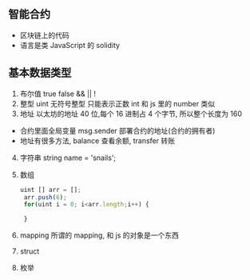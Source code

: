 ## 智能合约

- 区块链上的代码
- 语言是类 JavaScript 的 solidity

## 基本数据类型

1. 布尔值
   true false
   && || !
2. 整型
   uint 无符号整型 只能表示正数
   int 和 js 里的 number 类似
3. 地址
   以太坊的地址 40 位,每个 16 进制占 4 个字节, 所以整个长度为 160

- 合约里面全局变量 msg.sender 部署合约的地址(合约的拥有者)
- 地址有很多方法, balance 查看余额, transfer 转账

4. 字符串
   string name = 'snails';
5. 数组

   ```js
   uint [] arr = [];
    arr.push(6);
    for(uint i = 0; i<arr.length;i++) {

    }
   ```

6. mapping
   所谓的 mapping, 和 js 的对象是一个东西

7. struct
8. 枚举
